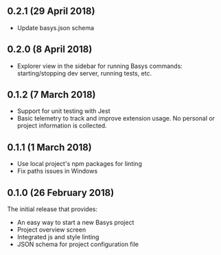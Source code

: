 ## 0.2.1 (29 April 2018)

* Update basys.json schema

## 0.2.0 (8 April 2018)

* Explorer view in the sidebar for running Basys commands: starting/stopping dev server, running tests, etc.

## 0.1.2 (7 March 2018)

* Support for unit testing with Jest
* Basic telemetry to track and improve extension usage. No personal or project information is collected.

## 0.1.1 (1 March 2018)

* Use local project's npm packages for linting
* Fix paths issues in Windows

## 0.1.0 (26 February 2018)

The initial release that provides:
* An easy way to start a new Basys project
* Project overview screen
* Integrated js and style linting
* JSON schema for project configuration file
